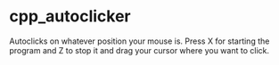 # cpp_autoclicker
Autoclicks on whatever position your mouse is. 
Press X for starting the program and Z to stop it and drag your cursor where you want to click.
